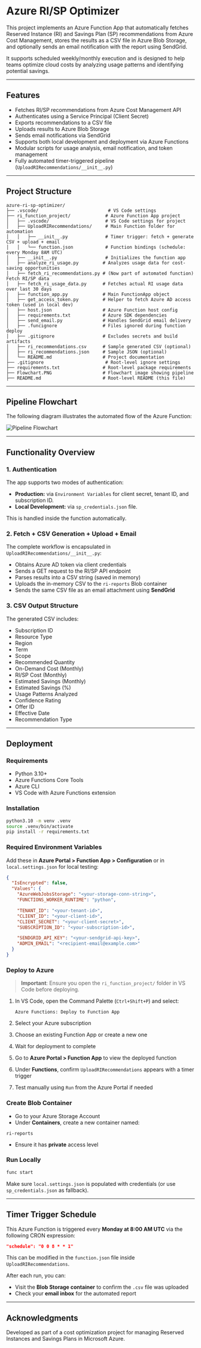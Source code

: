 # Azure RI/SP Optimizer

This project implements an Azure Function App that automatically fetches Reserved Instance (RI) and Savings Plan (SP) recommendations from Azure Cost Management, stores the results as a CSV file in Azure Blob Storage, and optionally sends an email notification with the report using SendGrid.

It supports scheduled weekly/monthly execution and is designed to help teams optimize cloud costs by analyzing usage patterns and identifying potential savings.

---

## Features

* Fetches RI/SP recommendations from Azure Cost Management API
* Authenticates using a Service Principal (Client Secret)
* Exports recommendations to a CSV file
* Uploads results to Azure Blob Storage
* Sends email notifications via SendGrid
* Supports both local development and deployment via Azure Functions
* Modular scripts for usage analysis, email notification, and token management
* Fully automated timer-triggered pipeline (`UploadRIRecommendations/__init__.py`)

---

## Project Structure

```
azure-ri-sp-optimizer/
├── .vscode/                          # VS Code settings
├── ri_function_project/             # Azure Function App project
│   ├── .vscode/                     # VS Code settings for project
│   ├── UploadRIRecommendations/     # Main Function folder for automation
│   │   ├── __init__.py              # Timer trigger: fetch + generate CSV + upload + email
│   │   └── function.json            # Function bindings (schedule: every Monday 8AM UTC)
│   ├── __init__.py                  # Initializes the function app
│   ├── analyze_ri_usage.py         # Analyzes usage data for cost-saving opportunities
│   ├── fetch_ri_recommendations.py # (Now part of automated function) Fetch RI/SP data
│   ├── fetch_ri_usage_data.py      # Fetches actual RI usage data over last 30 days
│   ├── function_app.py             # Main FunctionApp object
│   ├── get_access_token.py         # Helper to fetch Azure AD access token (used in local dev)
│   ├── host.json                   # Azure Function host config
│   ├── requirements.txt            # Azure SDK dependencies
│   ├── send_email.py               # Handles SendGrid email delivery
│   ├── .funcignore                 # Files ignored during function deploy
│   ├── .gitignore                  # Excludes secrets and build artifacts
│   ├── ri_recommendations.csv      # Sample generated CSV (optional)
│   ├── ri_recommendations.json     # Sample JSON (optional)
│   └── README.md                   # Project documentation
├── .gitignore                       # Root-level ignore settings
├── requirements.txt                # Root-level package requirements
├── Flowchart.PNG                   # Flowchart image showing pipeline
├── README.md                       # Root-level README (this file)
```

---
## Pipeline Flowchart

The following diagram illustrates the automated flow of the Azure Function:

![Pipeline Flowchart](./Flowchart.PNG)

---

## Functionality Overview

### 1. **Authentication**

The app supports two modes of authentication:

* **Production:** via `Environment Variables` for client secret, tenant ID, and subscription ID.
* **Local Development:** via `sp_credentials.json` file.

This is handled inside the function automatically.

### 2. **Fetch + CSV Generation + Upload + Email**

The complete workflow is encapsulated in `UploadRIRecommendations/__init__.py`:

* Obtains Azure AD token via client credentials
* Sends a GET request to the RI/SP API endpoint
* Parses results into a CSV string (saved in memory)
* Uploads the in-memory CSV to the `ri-reports` Blob container
* Sends the same CSV file as an email attachment using **SendGrid**

### 3. **CSV Output Structure**

The generated CSV includes:

* Subscription ID
* Resource Type
* Region
* Term
* Scope
* Recommended Quantity
* On-Demand Cost (Monthly)
* RI/SP Cost (Monthly)
* Estimated Savings (Monthly)
* Estimated Savings (%)
* Usage Patterns Analyzed
* Confidence Rating
* Offer ID
* Effective Date
* Recommendation Type

---

## Deployment

### Requirements

* Python 3.10+
* Azure Functions Core Tools
* Azure CLI
* VS Code with Azure Functions extension

### Installation

```bash
python3.10 -m venv .venv
source .venv/bin/activate
pip install -r requirements.txt
```

### Required Environment Variables

Add these in **Azure Portal > Function App > Configuration** or in `local.settings.json` for local testing:

```json
{
  "IsEncrypted": false,
  "Values": {
    "AzureWebJobsStorage": "<your-storage-conn-string>",
    "FUNCTIONS_WORKER_RUNTIME": "python",

    "TENANT_ID": "<your-tenant-id>",
    "CLIENT_ID": "<your-client-id>",
    "CLIENT_SECRET": "<your-client-secret>",
    "SUBSCRIPTION_ID": "<your-subscription-id>",

    "SENDGRID_API_KEY": "<your-sendgrid-api-key>",
    "ADMIN_EMAIL": "<recipient-email@example.com>"
  }
}
```

### Deploy to Azure
 
> **Important**: Ensure you open the `ri_function_project/` folder in VS Code before deploying.

1. In VS Code, open the Command Palette (`Ctrl+Shift+P`) and select:

   ```
   Azure Functions: Deploy to Function App
   ```
2. Select your Azure subscription
3. Choose an existing Function App or create a new one
4. Wait for deployment to complete
5. Go to **Azure Portal > Function App** to view the deployed function
6. Under **Functions**, confirm `UploadRIRecommendations` appears with a timer trigger
7. Test manually using `Run` from the Azure Portal if needed

### Create Blob Container

* Go to your Azure Storage Account
* Under **Containers**, create a new container named:

```
ri-reports
```

* Ensure it has **private** access level

### Run Locally

```bash
func start
```

Make sure `local.settings.json` is populated with credentials (or use `sp_credentials.json` as fallback).

---

## Timer Trigger Schedule

This Azure Function is triggered every **Monday at 8:00 AM UTC** via the following CRON expression:

```json
"schedule": "0 0 8 * * 1"
```

This can be modified in the `function.json` file inside `UploadRIRecommendations`.

After each run, you can:
- Visit the **Blob Storage container** to confirm the `.csv` file was uploaded
- Check your **email inbox** for the automated report

---

## Acknowledgments

Developed as part of a cost optimization project for managing Reserved Instances and Savings Plans in Microsoft Azure.

